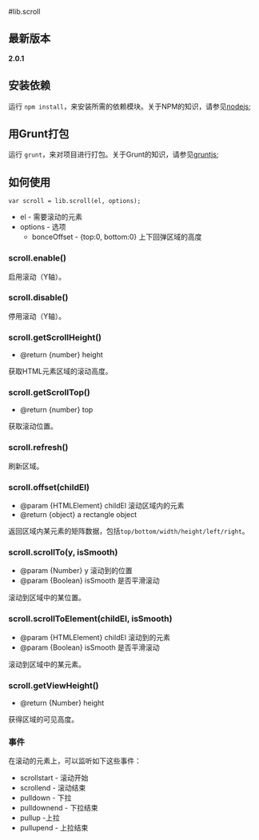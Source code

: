 #lib.scroll

## 最新版本

**2.0.1**

## 安装依赖

运行 `npm install`，来安装所需的依赖模块。关于NPM的知识，请参见[nodejs](http://nodejs.org/);

## 用Grunt打包

运行 `grunt`，来对项目进行打包。关于Grunt的知识，请参见[gruntjs](http://gruntjs.com/);

## 如何使用

	var scroll = lib.scroll(el, options);

- el - 需要滚动的元素
- options - 选项
	- bonceOffset - {top:0, bottom:0} 上下回弹区域的高度


### scroll.enable()

启用滚动（Y轴）。

### scroll.disable()

停用滚动（Y轴）。

### scroll.getScrollHeight()

* @return {number} height

获取HTML元素区域的滚动高度。

### scroll.getScrollTop()

* @return {number} top

获取滚动位置。

### scroll.refresh()

刷新区域。

### scroll.offset(childEl)

* @param {HTMLElement} childEl 滚动区域内的元素
* @return {object} a rectangle object

返回区域内某元素的矩阵数据，包括`top/bottom/width/height/left/right`。

### scroll.scrollTo(y, isSmooth)

* @param {Number} y 滚动到的位置
* @param {Boolean} isSmooth 是否平滑滚动

滚动到区域中的某位置。

### scroll.scrollToElement(childEl, isSmooth)

* @param {HTMLElement} childEl 滚动到的元素
* @param {Boolean} isSmooth 是否平滑滚动

滚动到区域中的某元素。

### scroll.getViewHeight()

* @return {Number} height

获得区域的可见高度。

### 事件

在滚动的元素上，可以监听如下这些事件：

- scrollstart - 滚动开始
- scrollend - 滚动结束
- pulldown - 下拉
- pulldownend - 下拉结束
- pullup -上拉
- pullupend - 上拉结束